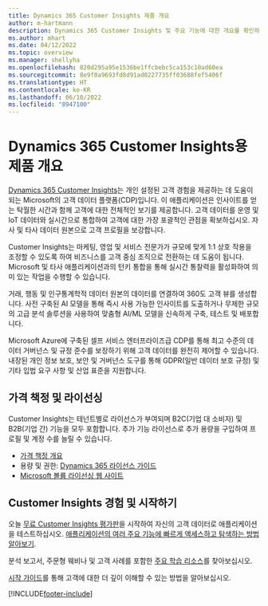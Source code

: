 ```yaml
---
title: Dynamics 365 Customer Insights 제품 개요
author: m-hartmann
description: Dynamics 365 Customer Insights 및 주요 기능에 대한 개요를 확인하십시오.
ms.author: mhart
ms.date: 04/12/2022
ms.topic: overview
ms.manager: shellyha
ms.openlocfilehash: 820d295a95e1536be1ffcbebc5ca153c10ad60ea
ms.sourcegitcommit: 8e9f0a9693fd8d91ad0227735ff03688fef5406f
ms.translationtype: HT
ms.contentlocale: ko-KR
ms.lasthandoff: 06/10/2022
ms.locfileid: "8947100"
---
```

# <a name="product-overview-for-dynamics-365-customer-insights"></a>Dynamics 365 Customer Insights용 제품 개요

[Dynamics 365 Customer Insights](https://dynamics.microsoft.com/ai/customer-insights/)는 개인 설정된 고객 경험을 제공하는 데 도움이 되는 Microsoft의 고객 데이터 플랫폼(CDP)입니다. 이 애플리케이션은 인사이트를 얻는 탁월한 시간과 함께 고객에 대한 전체적인 보기를 제공합니다. 고객 데이터를 운영 및 IoT 데이터와 실시간으로 통합하여 고객에 대한 가장 포괄적인 관점을 확보하십시오. 자사 및 타사 데이터 원본으로 고객 프로필을 보강합니다. 

Customer Insights는 마케팅, 영업 및 서비스 전문가가 규모에 맞게 1:1 상호 작용을 조정할 수 있도록 하여 비즈니스를 고객 중심 조직으로 전환하는 데 도움이 됩니다. Microsoft 및 타사 애플리케이션과의 턴키 통합을 통해 실시간 통찰력을 활성화하여 의미 있는 작업을 수행할 수 있습니다.

거래, 행동 및 인구통계학적 데이터 원본의 데이터를 연결하여 360도 고객 뷰를 생성합니다. 사전 구축된 AI 모델을 통해 즉시 사용 가능한 인사이트를 도출하거나 무제한 규모의 고급 분석 솔루션을 사용하여 맞춤형 AI/ML 모델을 신속하게 구축, 테스트 및 배포합니다.

Microsoft Azure에 구축된 셀프 서비스 엔터프라이즈급 CDP를 통해 최고 수준의 데이터 거버넌스 및 규정 준수를 보장하기 위해 고객 데이터를 완전히 제어할 수 있습니다. 내장된 개인 정보 보호, 보안 및 거버넌스 도구를 통해 GDPR(일반 데이터 보호 규정) 및 기타 입법 요구 사항 및 산업 표준을 지원합니다.

## <a name="pricing-and-licensing"></a>가격 책정 및 라이선싱
Customer Insights는 테넌트별로 라이선스가 부여되며 B2C(기업 대 소비자) 및 B2B(기업 간) 기능을 모두 포함합니다. 추가 기능 라이선스로 추가 용량을 구입하여 프로필 및 계정 수를 늘릴 수 있습니다.

- [가격 책정 개요](https://dynamics.microsoft.com/ai/customer-insights/pricing/)
- 용량 및 권한: [Dynamics 365 라이선스 가이드](https://go.microsoft.com/fwlink/?LinkId=866544)
- [Microsoft 볼륨 라이선싱 웹 사이트](https://www.microsoft.com/licensing/how-to-buy/how-to-buy)

## <a name="try-customer-insights-and-get-started"></a>Customer Insights 경험 및 시작하기

오늘 [무료 Customer Insights  평가판](https://signup.microsoft.com/create-account/signup?SKU=036c2481-aa8a-47cd-ab43-324f0c157c2d&ali=1&RU=https:%2F%2Fhome.ci.ai.dynamics.com%2Fstart%2Ftrial&products=036c2481-aa8a-47cd-ab43-324f0c157c2d)을 시작하여 자신의 고객 데이터로 애플리케이션을 테스트하십시오. [애플리케이션의 여러 주요 기능에 빠르게 액세스하고 탐색하는 방법 알아보기](trial-signup.md). 

분석 보고서, 주문형 웨비나 및 고객 사례를 포함한 [주요 학습 리소스](https://dynamics.microsoft.com/ai/customer-insights/resources/)를 찾아보십시오.

[시작 가이드](get-started.md)를 통해 고객에 대한 더 깊이 이해할 수 있는 방법을 알아보십시오.

[!INCLUDE[footer-include](includes/footer-banner.md)]
